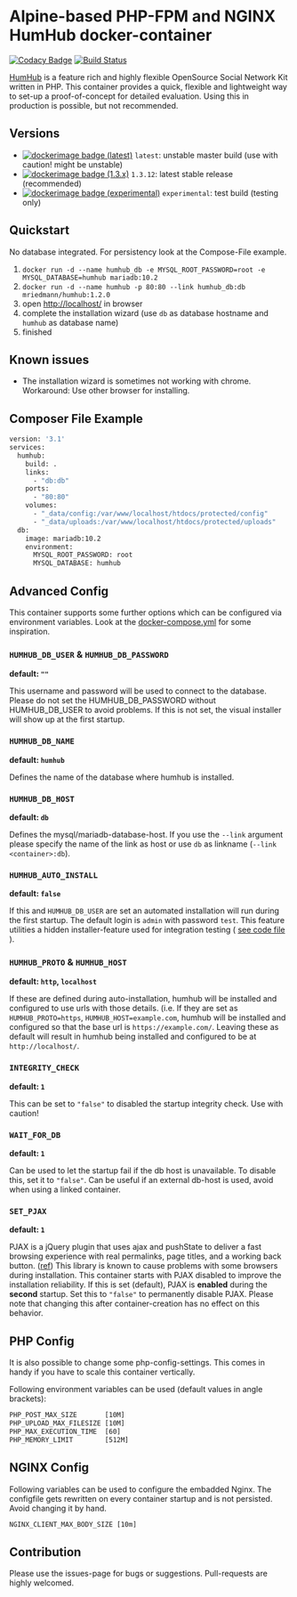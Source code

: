 # Alpine-based PHP-FPM and NGINX HumHub docker-container

[![Codacy Badge](https://api.codacy.com/project/badge/Grade/e2c25ed0c4ce479aa9a97be05d1d5b20)](https://app.codacy.com/app/mriedmann/humhub-docker?utm_source=github.com&utm_medium=referral&utm_content=mriedmann/humhub-docker&utm_campaign=Badge_Grade_Dashboard)
[![Build Status](https://travis-ci.org/mriedmann/humhub-docker.svg?branch=master)](https://travis-ci.org/mriedmann/humhub-docker)

[HumHub](https://github.com/humhub/humhub) is a feature rich and highly flexible OpenSource Social Network Kit written in PHP.
This container provides a quick, flexible and lightweight way to set-up a proof-of-concept for detailed evaluation. Using this in production is possible, but not recommended.

## Versions

* [![dockerimage badge (latest)](https://images.microbadger.com/badges/version/mriedmann/humhub:latest.svg)](https://microbadger.com/images/mriedmann/humhub:latest "Get your own version badge on microbadger.com") `latest`:  unstable master build (use with caution! might be unstable)
* [![dockerimage badge (1.3.x)](https://images.microbadger.com/badges/version/mriedmann/humhub:1.3.12.svg)](https://microbadger.com/images/mriedmann/humhub:1.3.12 "Get your own version badge on microbadger.com") `1.3.12`: latest stable release (recommended)
* [![dockerimage badge (experimental)](https://images.microbadger.com/badges/version/mriedmann/humhub:experimental.svg)](https://microbadger.com/images/mriedmann/humhub:experimental "Get your own version badge on microbadger.com") `experimental`: test build (testing only)

## Quickstart

No database integrated. For persistency look at the Compose-File example.

1. `docker run -d --name humhub_db -e MYSQL_ROOT_PASSWORD=root -e MYSQL_DATABASE=humhub mariadb:10.2`
2. `docker run -d --name humhub -p 80:80 --link humhub_db:db mriedmann/humhub:1.2.0`
3. open [http://localhost/](http://localhost/) in browser
4. complete the installation wizard (use `db` as database hostname and `humhub` as database name)
5. finished

## Known issues

* The installation wizard is sometimes not working with chrome. Workaround: Use other browser for installing.

## Composer File Example

```Dockerfile
version: '3.1'
services:
  humhub:
    build: .
    links:
      - "db:db"
    ports:
      - "80:80"
    volumes:
      - "_data/config:/var/www/localhost/htdocs/protected/config"
      - "_data/uploads:/var/www/localhost/htdocs/protected/uploads"
  db:
    image: mariadb:10.2
    environment:
      MYSQL_ROOT_PASSWORD: root
      MYSQL_DATABASE: humhub
```

## Advanced Config

This container supports some further options which can be configured via environment variables. Look at the [docker-compose.yml](https://github.com/mriedmann/humhub-docker/blob/master/docker-compose.yml) for some inspiration.

### `HUMHUB_DB_USER` & `HUMHUB_DB_PASSWORD`

**default: `""`**
  
This username and password will be used to connect to the database. Please do not set the HUMHUB_DB_PASSWORD without HUMHUB_DB_USER to avoid problems. If this is not set, the visual installer will show up at the first startup.
  
### `HUMHUB_DB_NAME`

**default: `humhub`**

Defines the name of the database where humhub is installed.

### `HUMHUB_DB_HOST`

**default: `db`**

Defines the mysql/mariadb-database-host. If you use the `--link` argument please specify the name of the link as host or use `db` as linkname (`--link <container>:db`).

### `HUMHUB_AUTO_INSTALL`

**default: `false`**

If this and `HUMHUB_DB_USER` are set an automated installation will run during the first startup. The default login is `admin` with password `test`. This feature utilities a hidden installer-feature used for integration testing ( [see code file](https://github.com/humhub/humhub/blob/master/protected/humhub/modules/installer/commands/InstallController.php) ).

### `HUMHUB_PROTO` & `HUMHUB_HOST`
**default: `http`, `localhost`**

If these are defined during auto-installation, humhub will be installed and configured to use urls with those details. (i.e. If they are set as `HUMHUB_PROTO=https`, `HUMHUB_HOST=example.com`, humhub will be installed and configured so that the base url is `https://example.com/`. Leaving these as default will result in humhub being installed and configured to be at `http://localhost/`.

### `INTEGRITY_CHECK`

**default: `1`**

This can be set to `"false"` to disabled the startup integrity check. Use with caution!

### `WAIT_FOR_DB`

**default: `1`**

Can be used to let the startup fail if the db host is unavailable. To disable this, set it to `"false"`. Can be useful if an external db-host is used, avoid when using a linked container.

### `SET_PJAX`

**default: `1`**

PJAX is a jQuery plugin that uses ajax and pushState to deliver a fast browsing experience with real permalinks, page titles, and a working back button. ([ref](https://github.com/yiisoft/jquery-pjax)) This library is known to cause problems with some browsers during  installation. This container starts with PJAX disabled to improve the installation reliability. If this is set (default), PJAX is **enabled** during the **second** startup. Set this to `"false"` to permanently disable PJAX. Please note that changing this after container-creation has no effect on this behavior.

## PHP Config

It is also possible to change some php-config-settings. This comes in handy if you have to scale this container vertically.

Following environment variables can be used (default values in angle brackets):

```txt
PHP_POST_MAX_SIZE       [10M]
PHP_UPLOAD_MAX_FILESIZE [10M]
PHP_MAX_EXECUTION_TIME  [60]
PHP_MEMORY_LIMIT        [512M]
```

## NGINX Config

Following variables can be used to configure the embadded Nginx. The configfile gets rewritten on every container startup and is not persisted. Avoid changing it by hand.

```txt
NGINX_CLIENT_MAX_BODY_SIZE [10m]
```

## Contribution

Please use the issues-page for bugs or suggestions. Pull-requests are highly welcomed.
